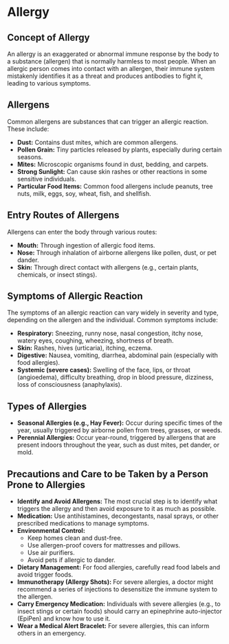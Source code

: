 
# Allergy

## Concept of Allergy

An allergy is an exaggerated or abnormal immune response by the body to a substance (allergen) that is normally harmless to most people. When an allergic person comes into contact with an allergen, their immune system mistakenly identifies it as a threat and produces antibodies to fight it, leading to various symptoms.

## Allergens

Common allergens are substances that can trigger an allergic reaction. These include:

*   **Dust:** Contains dust mites, which are common allergens.
*   **Pollen Grain:** Tiny particles released by plants, especially during certain seasons.
*   **Mites:** Microscopic organisms found in dust, bedding, and carpets.
*   **Strong Sunlight:** Can cause skin rashes or other reactions in some sensitive individuals.
*   **Particular Food Items:** Common food allergens include peanuts, tree nuts, milk, eggs, soy, wheat, fish, and shellfish.

## Entry Routes of Allergens

Allergens can enter the body through various routes:

*   **Mouth:** Through ingestion of allergic food items.
*   **Nose:** Through inhalation of airborne allergens like pollen, dust, or pet dander.
*   **Skin:** Through direct contact with allergens (e.g., certain plants, chemicals, or insect stings).

## Symptoms of Allergic Reaction

The symptoms of an allergic reaction can vary widely in severity and type, depending on the allergen and the individual. Common symptoms include:

*   **Respiratory:** Sneezing, runny nose, nasal congestion, itchy nose, watery eyes, coughing, wheezing, shortness of breath.
*   **Skin:** Rashes, hives (urticaria), itching, eczema.
*   **Digestive:** Nausea, vomiting, diarrhea, abdominal pain (especially with food allergies).
*   **Systemic (severe cases):** Swelling of the face, lips, or throat (angioedema), difficulty breathing, drop in blood pressure, dizziness, loss of consciousness (anaphylaxis).

## Types of Allergies

*   **Seasonal Allergies (e.g., Hay Fever):** Occur during specific times of the year, usually triggered by airborne pollen from trees, grasses, or weeds.
*   **Perennial Allergies:** Occur year-round, triggered by allergens that are present indoors throughout the year, such as dust mites, pet dander, or mold.

## Precautions and Care to be Taken by a Person Prone to Allergies

*   **Identify and Avoid Allergens:** The most crucial step is to identify what triggers the allergy and then avoid exposure to it as much as possible.
*   **Medication:** Use antihistamines, decongestants, nasal sprays, or other prescribed medications to manage symptoms.
*   **Environmental Control:**
    *   Keep homes clean and dust-free.
    *   Use allergen-proof covers for mattresses and pillows.
    *   Use air purifiers.
    *   Avoid pets if allergic to dander.
*   **Dietary Management:** For food allergies, carefully read food labels and avoid trigger foods.
*   **Immunotherapy (Allergy Shots):** For severe allergies, a doctor might recommend a series of injections to desensitize the immune system to the allergen.
*   **Carry Emergency Medication:** Individuals with severe allergies (e.g., to insect stings or certain foods) should carry an epinephrine auto-injector (EpiPen) and know how to use it.
*   **Wear a Medical Alert Bracelet:** For severe allergies, this can inform others in an emergency.
